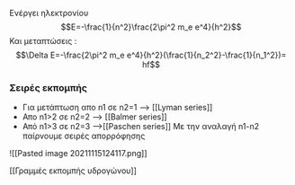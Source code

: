 Ενέργει ηλεκτρονίου
$$E=-\frac{1}{n^2}\frac{2\pi^2 m_e e^4}{h^2}$$
Και μεταπτώσεις :
$$\Delta E=-\frac{2\pi^2 m_e e^4}{h^2}(\frac{1}{n_2^2}-\frac{1}{n_1^2})= hf$$

### Σειρές εκπομπής
- Για μετάπτωση απο n1 σε n2=1 --> [[Lyman series]]
- Απο n1>2 σε n2=2 --> [[Balmer series]]
- Από n1>3 σε n2=3 -->[[Paschen series]]
Με την αναλαγή n1-n2 παίρνουμε σειρές απορρόφησης

![[Pasted image 20211115124117.png]]

[[Γραμμές εκπομπής υδρογώνου]]
